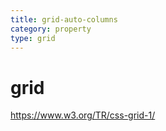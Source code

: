 ```yaml
---
title: grid-auto-columns
category: property
type: grid
---
```


# grid

<https://www.w3.org/TR/css-grid-1/>
